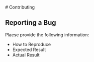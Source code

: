 # Contributing

## Reporting a Bug

Plaese provide the following information:
* How to Reproduce
* Expected Result
* Actual Result